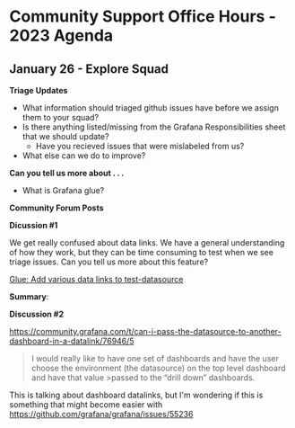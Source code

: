 # Community Support Office Hours - 2023 Agenda

## January 26 - Explore Squad

**Triage Updates** 

* What information should triaged github issues have before we assign them to your squad? 
* Is there anything listed/missing from the Grafana Responsibilities sheet that we should update?
  * Have you recieved issues that were mislabeled from us?
* What else can we do to improve?

**Can you tell us more about . . .**

* What is Grafana glue? 

**Community Forum Posts**

**Dicussion #1**

We get really confused about data links. We have a general understanding of how they work, but they can be time consuming to test when we see triage issues. Can you tell us more about this feature? 

[Glue: Add various data links to test-datasource](https://github.com/grafana/grafana/issues/57449)


**Summary**: 


**Discussion #2**

https://community.grafana.com/t/can-i-pass-the-datasource-to-another-dashboard-in-a-datalink/76946/5 

>I would really like to have one set of dashboards and have the user choose the environment (the datasource) on the top level dashboard and have that value >passed to the “drill down” dashboards. 

This is talking about dashboard datalinks, but I'm wondering if this is something that might become easier with https://github.com/grafana/grafana/issues/55236 


